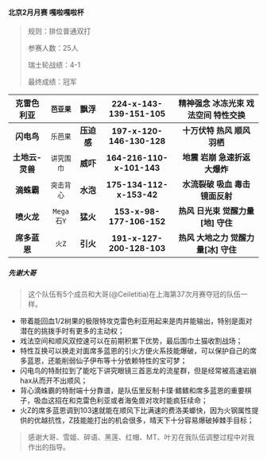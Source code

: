 #### 北京2月月赛 嘎啦嘎啦杯

> 规则：排位普通双打
> 
> 参赛人数：25人
> 
> 瑞士轮战绩：4-1
> 
> 最终成绩：冠军 


克雷色利亚|`芭亚果`|飘浮|224-x-143-139-151-105|精神强念 冰冻光束 戏法空间 特性交换
:---: | :---: | :---: | :---: | :---:
**闪电鸟**|`乐芭果`|**压迫感**|**197-x-120-146-130-128**|**十万伏特 热风 顺风 羽栖**
**土地云-灵兽**|`讲究围巾`|**威吓**|**164-216-110-x-101-143**|**地震 岩崩 急速折返 大爆炸**
**滴蛛霸**|`突击背心`|**水泡**|**175-134-112-x-153-42**|**水流裂破 吸血 毒击 镜面反射**
**喷火龙**|`Mega石Y`|**猛火**|**153-x-98-177-106-152**|**热风 日光束 觉醒力量[地] 守住**
**席多蓝恩**|`火Z`|**引火**|**191-x-127-200-128-103**|**热风 大地之力 觉醒力量[冰] 守住**

##### 先谢大哥

> 这个队伍有5个成员和大哥(@Ceiletitia)在上海第37次月赛夺冠的队伍一样。

- 带着能回血1/2树果的极限特攻克雷色利亚用起来是肉并能输出，特别是面对潜在的挑拨手时有更多的主动权；
- 戏法空间和顺风双控速可以在前期积累下优势，最后围巾土猫收割战场；
- 特性互换可以换走对面席多蓝恩的引火方便火系技能爆破，可以保护自己的席多蓝恩，还能削弱仙子伊布等十分依赖特性的宝可梦；
- 闪电鸟的特耐拉到了能吃下讲究眼镜三首恶龙的流星群，但是经常被高速岩崩hax从而开不出顺风；
- 背心滴蛛霸的特耐端十分靠谱，是队伍里反制卡璞·鳍鳍和席多蓝恩的重要棋子，吸血这招在和克雷色利亚或者海兔兽对攻时能疯狂续命；
- 火Z的席多蓝恩调到103速就能在顺风下比满速的费洛美螂快，因为火钢属性提供的优越抗性，Z技能能打出的机会很多，晴天下十分容易爆破掉棘手目标；

> 感谢大哥、雪姬、碎语、黑莲、红帽、MT、叶刃在我队伍调整过程中对我作出的指导。